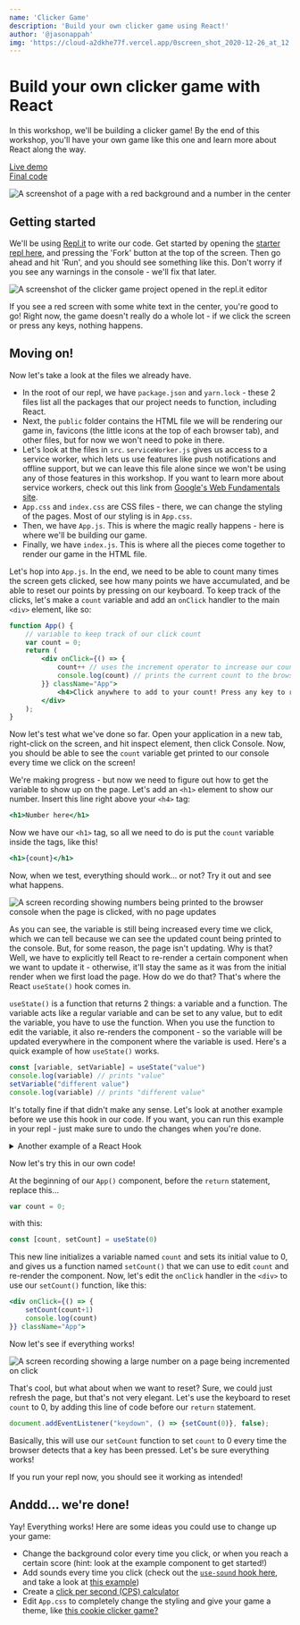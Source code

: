 ```yaml
---
name: 'Clicker Game'
description: 'Build your own clicker game using React!'
author: '@jasonappah'
img: 'https://cloud-a2dkhe77f.vercel.app/0screen_shot_2020-12-26_at_12.20.26_am.png'
---
```


# Build your own clicker game with React

In this workshop, we'll be building a clicker game! By the end of this workshop, you'll have your own game like this one and learn more about React along the way.

[Live demo](https://finished-clicker-game.jasonantwiappah.repl.co/)
<br>
[Final code](https://repl.it/@JasonAntwiAppah/finished-clicker-game#src/App.js) 

![A screenshot of a page with a red background and a number in the center](https://cloud-hr9ez7m8r.vercel.app/0clicker.gif)

## Getting started

We'll be using [Repl.it](http://repl.it) to write our code. Get started by opening the [starter repl here](https://repl.it/@JasonAntwiAppah/clicker-game-starter), and pressing the 'Fork' button at the top of the screen. Then go ahead and hit 'Run', and you should see something like this. Don't worry if you see any warnings in the console - we'll fix that later.

![A screenshot of the clicker game project opened in the repl.it editor](https://cloud-jo30cv8wy.vercel.app/0untitled.png)

If you see a red screen with some white text in the center, you're good to go! Right now, the game doesn't really do a whole lot - if we click the screen or press any keys, nothing happens.  

## Moving on!

Now let's take a look at the files we already have. 

- In the root of our repl, we have `package.json` and `yarn.lock` - these 2 files list all the packages that our project needs to function, including React.
- Next, the `public` folder contains the HTML file we will be rendering our game in, favicons (the little icons at the top of each browser tab), and other files, but for now we won't need to poke in there.
- Let's look at the files in `src`. `serviceWorker.js` gives us access to a service worker, which lets us use features like push notifications and offline support, but we can leave this file alone since we won't be using any of those features in this workshop. If you want to learn more about service workers, check out this link from [Google's Web Fundamentals site](https://developers.google.com/web/fundamentals/primers/service-workers).
- `App.css` and `index.css` are CSS files - there, we can change the styling of the pages. Most of our styling is in `App.css`.
- Then, we have `App.js`. This is where the magic really happens - here is where we'll be building our game.
- Finally, we have `index.js`. This is where all the pieces come together to render our game in the HTML file.  

Let's hop into `App.js`. In the end, we need to be able to count many times the screen gets clicked, see how many points we have accumulated, and be able to reset our points by pressing on our keyboard. To keep track of the clicks, let's make a `count` variable and add an `onClick` handler to the main `<div>` element, like so:

```jsx
function App() {
    // variable to keep track of our click count
    var count = 0;
    return (
        <div onClick={() => {
            count++ // uses the increment operator to increase our count variable by one
            console.log(count) // prints the current count to the browser console
        }} className="App">
            <h4>Click anywhere to add to your count! Press any key to reset.</h4>
        </div>
    );
}
```

Now let's test what we've done so far. Open your application in a new tab, right-click on the screen, and hit inspect element, then click Console. Now, you should be able to see the `count` variable get printed to our console every time we click on the screen!

We're making progress - but now we need to figure out how to get the variable to show up on the page. Let's add an `<h1>` element to show our number. Insert this line right above your `<h4>` tag:

```jsx
<h1>Number here</h1>
```

Now we have our `<h1>` tag, so all we need to do is put the `count` variable inside the tags, like this!

```jsx
<h1>{count}</h1>
```

Now, when we test, everything should work... or not? Try it out and see what happens.

![A screen recording showing numbers being printed to the browser console when the page is clicked, with no page updates](https://cloud-rbqvdgtkm.vercel.app/0screen_recording_2020-11-20_at_10.04.52_pm.gif)

As you can see, the variable is still being increased every time we click, which we can tell because we can see the updated count being printed to the console. But, for some reason, the page isn't updating. Why is that? Well, we have to explicitly tell React to re-render a certain component when we want to update it - otherwise, it'll stay the same as it was from the initial render when we first load the page. How do we do that? That's where the React `useState()` hook comes in. 

`useState()` is a function that returns 2 things: a variable and a function. The variable acts like a regular variable and can be set to any value, but to edit the variable, you have to use the function. When you use the function to edit the variable, it also re-renders the component - so the variable will be updated everywhere in the component where the variable is used. Here's a quick example of how `useState()` works.

```jsx
const [variable, setVariable] = useState("value")
console.log(variable) // prints "value"
setVariable("different value")
console.log(variable) // prints "different value"
```

It's totally fine if that didn't make any sense. Let's look at another example before we use this hook in our code. If you want, you can run this example in your repl - just make sure to undo the changes when you're done.

<details>

<summary>Another example of a React Hook</summary>

```jsx
// In addition to importing React, we also need to import useState. 
// Without doing this, our game won't be able to use useState at all!
import React, { useState } from 'react';
import './App.css';

// Here, we are creating a component. 
function App() {
    // This defines a state variable named bgColor and sets it to green.
    // It also defines the setColor function, which we can use to edit the bgColor variable.
    const [bgColor, setColor] = useState("green")

    console.log(bgColor) // prints "green" to the console

    return (
        <div className="App">
            {/* This is an <h1> element that uses our state variable, bgColor to set its background color. */}
            <h1 style={{ backgroundColor: bgColor }}>This is some text.</h1>

            {/* Using the setColor function, we can change the bgColor variable to blue, 
                which will re-render this component and update any elements that use it - including our <h1> tag.
                When we console.log this time, it will print blue. 
                If the button gets clicked again, the component will re-render,
                but the <h1> tag will have the same color because we are setting the bgColor to blue again.
             */}

            <button onClick={() => {
                setColor("blue")
                console.log(bgColor)
            }}>Change Color to Blue!</button>
        </div>
    )

}

export default App;
```

</details>

Now let's try this in our own code!

At the beginning of our `App()` component, before the `return` statement, replace this...

```jsx
var count = 0;
```

with this:

```jsx
const [count, setCount] = useState(0)
```

This new line initializes a variable named `count` and sets its initial value to 0, and gives us a function named `setCount()` that we can use to edit `count` and re-render the component. Now, let's edit the `onClick` handler in the `<div>` to use our `setCount()` function, like this:

```jsx
<div onClick={() => {
    setCount(count+1)
    console.log(count)
}} className="App">
```

Now let's see if everything works!

![A screen recording showing a large number on a page being incremented on click](https://cloud-4q8ijirlb.vercel.app/0screen_recording_2020-11-24_at_5.40.24_pm.gif)

That's cool, but what about when we want to reset? Sure, we could just refresh the page, but that's not very elegant. Let's use the keyboard to reset `count` to 0, by adding this line of code before our `return` statement.

```jsx
document.addEventListener("keydown", () => {setCount(0)}, false);
```

Basically, this will use our `setCount` function to set `count` to 0 every time the browser detects that a key has been pressed. Let's be sure everything works! 

If you run your repl now, you should see it working as intended!

## Anddd... we're done!

Yay! Everything works! Here are some ideas you could use to change up your game:

- Change the background color every time you click, or when you reach a certain score (hint: look at the example component to get started!)
- Add sounds every time you click (check out the [`use-sound` hook here](https://github.com/joshwcomeau/use-sound), and take a look at [this example](https://repl.it/@JasonAntwiAppah/finished-clicker-game-with-sound))
- Create a [click per second (CPS) calculator](https://clickstest.com)
- Edit `App.css` to completely change the styling and give your game a theme, like [this cookie clicker game?](https://orteil.dashnet.org/cookieclicker/)

